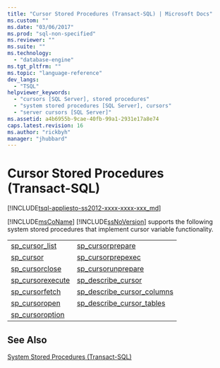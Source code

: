 ```yaml
---
title: "Cursor Stored Procedures (Transact-SQL) | Microsoft Docs"
ms.custom: ""
ms.date: "03/06/2017"
ms.prod: "sql-non-specified"
ms.reviewer: ""
ms.suite: ""
ms.technology: 
  - "database-engine"
ms.tgt_pltfrm: ""
ms.topic: "language-reference"
dev_langs: 
  - "TSQL"
helpviewer_keywords: 
  - "cursors [SQL Server], stored procedures"
  - "system stored procedures [SQL Server], cursors"
  - "server cursors [SQL Server]"
ms.assetid: a4b6955b-9cae-40fb-99a1-2931e17a8e74
caps.latest.revision: 16
ms.author: "rickbyh"
manager: "jhubbard"
---
```

# Cursor Stored Procedures (Transact-SQL)
[!INCLUDE[tsql-appliesto-ss2012-xxxx-xxxx-xxx_md](../../../a9retired/includes/tsql-appliesto-ss2012-xxxx-xxxx-xxx-md.md)]

  [!INCLUDE[msCoName](../../../a9notintoc/includes/msconame-md.md)] [!INCLUDE[ssNoVersion](../../../a9notintoc/includes/ssnoversion-md.md)] supports the following system stored procedures that implement cursor variable functionality.  
  
|||  
|-|-|  
|[sp_cursor_list](../../../relational-databases/reference/system-stored-procedures/sp-cursor-list-transact-sql.md)|[sp_cursorprepare](../../../relational-databases/reference/system-stored-procedures/sp-cursorprepare-transact-sql.md)|  
|[sp_cursor](../../../relational-databases/reference/system-stored-procedures/sp-cursor-transact-sql.md)|[sp_cursorprepexec](../../../relational-databases/reference/system-stored-procedures/sp-cursorprepexec-transact-sql.md)|  
|[sp_cursorclose](../../../relational-databases/reference/system-stored-procedures/sp-cursorclose-transact-sql.md)|[sp_cursorunprepare](../../../relational-databases/reference/system-stored-procedures/sp-cursorunprepare-transact-sql.md)|  
|[sp_cursorexecute](../../../relational-databases/reference/system-stored-procedures/sp-cursorexecute-transact-sql.md)|[sp_describe_cursor](../../../relational-databases/reference/system-stored-procedures/sp-describe-cursor-transact-sql.md)|  
|[sp_cursorfetch](../../../relational-databases/reference/system-stored-procedures/sp-cursorfetch-transact-sql.md)|[sp_describe_cursor_columns](../../../relational-databases/reference/system-stored-procedures/sp-describe-cursor-columns-transact-sql.md)|  
|[sp_cursoropen](../../../relational-databases/reference/system-stored-procedures/sp-cursoropen-transact-sql.md)|[sp_describe_cursor_tables](../../../relational-databases/reference/system-stored-procedures/sp-describe-cursor-tables-transact-sql.md)|  
|[sp_cursoroption](../../../relational-databases/reference/system-stored-procedures/sp-cursoroption-transact-sql.md)||  
  
## See Also  
 [System Stored Procedures &#40;Transact-SQL&#41;](../../../relational-databases/reference/system-stored-procedures/system-stored-procedures-transact-sql.md)  
  
  